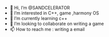 - 👋 Hi, I’m @SANDCELERATOR
- 👀 I’m interested in C++, game ,harmony OS
- 🌱 I’m currently learning c++
- 💞️ I’m looking to collaborate on writing a game
- 📫 How to reach me : writing a email

<!---
SANDCELERATOR/SANDCELERATOR is a ✨ special ✨ repository because its `README.md` (this file) appears on your GitHub profile.
You can click the Preview link to take a look at your changes.
--->
